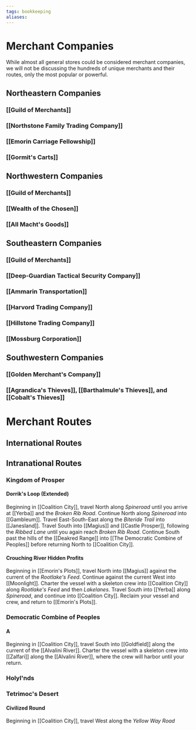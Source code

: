```yaml
---
tags: bookkeeping
aliases:
---
```



# Merchant Companies
While almost all general stores could be considered merchant companies, we will not be discussing the hundreds of unique merchants and their routes, only the most popular or powerful.
## Northeastern Companies
### [[Guild of Merchants]]
### [[Northstone Family Trading Company]]
### [[Emorin Carriage Fellowship]]
### [[Gormit's Carts]]
## Northwestern Companies
### [[Guild of Merchants]]
### [[Wealth of the Chosen]]
### [[All Macht's Goods]]
## Southeastern Companies
### [[Guild of Merchants]]
### [[Deep-Guardian Tactical Security Company]]
### [[Ammarin Transportation]]
### [[Harvord Trading Company]]
### [[Hillstone Trading Company]]
### [[Mossburg Corporation]]
## Southwestern Companies
### [[Golden Merchant's Company]]
### [[Agrandica's Thieves]], [[Barthalmule's Thieves]], and [[Cobalt's Thieves]]

# Merchant Routes
## International Routes


## Intranational Routes
### Kingdom of Prosper
#### Dorrik's Loop (Extended)
Beginning in [[Coalition City]], travel North along *Spineroad* until you arrive at [[Yerba]] and the *Broken Rib Road*. Continue North along *Spineroad* into [[Gambleum]]. Travel East-South-East along the *Biteride Trail* into [[Janesland]]. Travel South into [[Magius]] and [[Castle Prosper]], following the *Ribbed Lane* until you again reach *Broken Rib Road*. Continue South past the hills of the [[Deakred Range]] into [[The Democratic Combine of Peoples]] before returning North to [[Coalition City]].

#### Crouching River Hidden Profits
Beginning in [[Emorin's Plots]], travel North into [[Magius]] against the current of the *Rootlake's Feed*. Continue against the current West into [[Moonlight]]. Charter the vessel with a skeleton crew into [[Coalition City]] along *Rootlake's Feed* and then *Lakelanes*. Travel South into [[Yerba]] along *Spineroad*, and continue into [[Coalition City]]. Reclaim your vessel and crew, and return to [[Emorin's Plots]].

### Democratic Combine of Peoples
#### A
Beginning in [[Coalition City]], travel South into [[Goldfield]] along the current of the [[Alvalini River]]. Charter the vessel with a skeleton crew into [[Zalfari]] along the [[Alvalini River]], where the crew will harbor until your return.

### Holyl'nds
### Tetrimoc's Desert
#### Civilized Round
Beginning in [[Coalition City]], travel West along the *Yellow Way Road*